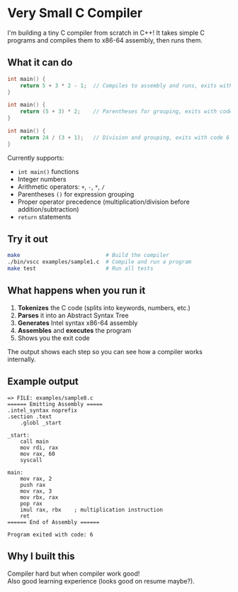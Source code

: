 # Very Small C Compiler

I'm building a tiny C compiler from scratch in C++! It takes simple C programs and compiles them to x86-64 assembly, then runs them.

## What it can do

```c
int main() {
    return 5 + 3 * 2 - 1;  // Compiles to assembly and runs, exits with code 10
}

int main() {
    return (5 + 3) * 2;    // Parentheses for grouping, exits with code 16
}

int main() {
    return 24 / (3 + 1);   // Division and grouping, exits with code 6
}
```

Currently supports:
- `int main()` functions
- Integer numbers
- Arithmetic operators: `+`, `-`, `*`, `/`
- Parentheses `()` for expression grouping
- Proper operator precedence (multiplication/division before addition/subtraction)
- `return` statements

## Try it out

```bash
make                           # Build the compiler
./bin/vscc examples/sample1.c  # Compile and run a program
make test                      # Run all tests
```

## What happens when you run it

1. **Tokenizes** the C code (splits into keywords, numbers, etc.)
2. **Parses** it into an Abstract Syntax Tree
3. **Generates** Intel syntax x86-64 assembly
4. **Assembles** and **executes** the program
5. Shows you the exit code

The output shows each step so you can see how a compiler works internally.

## Example output

```
=> FILE: examples/sample8.c
====== Emitting Assembly =====
.intel_syntax noprefix
.section .text
    .globl _start

_start:
    call main
    mov rdi, rax
    mov rax, 60
    syscall

main:
    mov rax, 2
    push rax
    mov rax, 3
    mov rbx, rax
    pop rax
    imul rax, rbx    ; multiplication instruction
    ret
====== End of Assembly ======

Program exited with code: 6
```

## Why I built this

Compiler hard but when compiler work good!           
Also good learning experience (looks good on resume maybe?).
